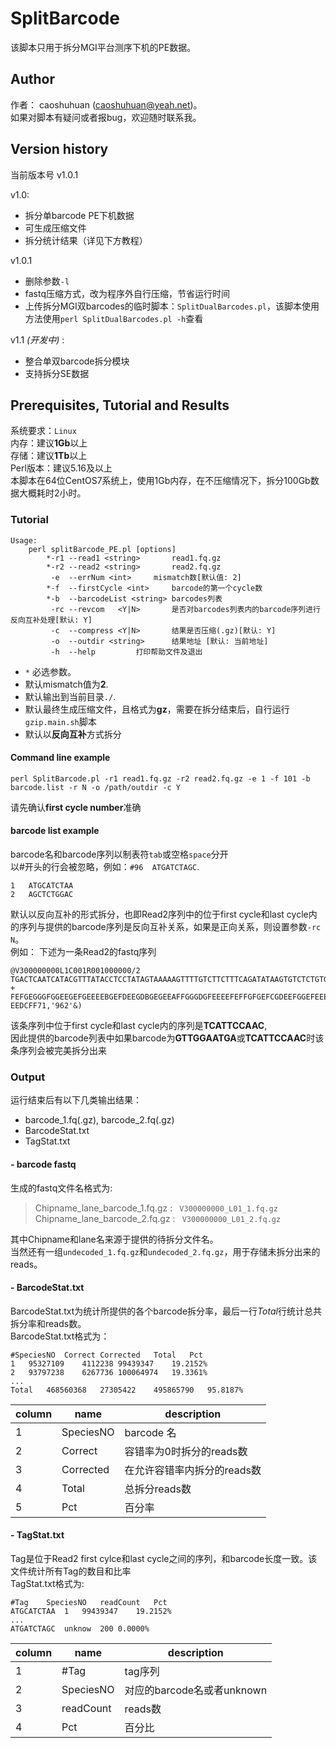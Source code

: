# SplitBarcode
该脚本只用于拆分MGI平台测序下机的PE数据。  
## Author
作者： caoshuhuan (caoshuhuan@yeah.net)。  
如果对脚本有疑问或者报bug，欢迎随时联系我。  
## Version history
当前版本号 v1.0.1  

v1.0:  
 - 拆分单barcode PE下机数据  
 - 可生成压缩文件  
 - 拆分统计结果（详见下方教程） 

v1.0.1 
 - 删除参数`-l` 
 - fastq压缩方式，改为程序外自行压缩，节省运行时间 
 - 上传拆分MGI双barcodes的临时脚本：`SplitDualBarcodes.pl`，该脚本使用方法使用`perl SplitDualBarcodes.pl -h`查看 

v1.1 *(开发中)* :  
 - 整合单双barcode拆分模块 
 - 支持拆分SE数据 
## Prerequisites, Tutorial and Results
系统要求：`Linux`  
内存：建议**1Gb**以上  
存储：建议**1Tb**以上  
Perl版本：建议5.16及以上  
本脚本在64位CentOS7系统上，使用1Gb内存，在不压缩情况下，拆分100Gb数据大概耗时2小时。  

###  Tutorial
```
Usage:
	perl splitBarcode_PE.pl [options]
		*-r1 --read1 <string>		read1.fq.gz
		*-r2 --read2 <string>		read2.fq.gz
		 -e  --errNum <int>		mismatch数[默认值: 2]
		*-f  --firstCycle <int>		barcode的第一个cycle数
		*-b  --barcodeList <string>	barcodes列表
		 -rc --revcom	<Y|N>		是否对barcodes列表内的barcode序列进行反向互补处理[默认: Y]
		 -c  --compress <Y|N>		结果是否压缩(.gz)[默认: Y]
		 -o  --outdir <string>		结果地址 [默认: 当前地址]
		 -h  --help			打印帮助文件及退出
```
- `*` 必选参数。
- 默认mismatch值为**2**.
- 默认输出到当前目录`./`.
- 默认最终生成压缩文件，且格式为**gz**，需要在拆分结束后，自行运行`gzip.main.sh`脚本 
- 默认以**反向互补**方式拆分
#### Command line example 
```
perl SplitBarcode.pl -r1 read1.fq.gz -r2 read2.fq.gz -e 1 -f 101 -b barcode.list -r N -o /path/outdir -c Y
```
请先确认**first cycle number**准确  
 
#### barcode list example
barcode名和barcode序列以制表符`tab`或空格`space`分开  
以#开头的行会被忽略，例如：`#96	ATGATCTAGC`.  
```
1	ATGCATCTAA
2	AGCTCTGGAC
```
默认以反向互补的形式拆分，也即Read2序列中的位于first cycle和last cycle内的序列与提供的barcode序列是反向互补关系，如果是正向关系，则设置参数`-rc N`。  
例如：
下述为一条Read2的fastq序列  

```
@V300000000L1C001R001000000/2
TGACTCAATCATACGTTTATACCTCCTATAGTAAAAAGTTTTGTCTTCTTTCAGATATAAGTGTCTCTGTGATGCAGGCTGGGTTGGCATCAACTGTGAATCATTCCAAC
+
FEFGEGGGFGGEEGEFGEEEEBGEFDEEGDBGEGEEAFFGGGDGFEEEEFEFFGFGEFCGDEEFGGEFEEECGBEDEGFFDFFEFEGDGGFFE?EEDCFF71,'962'&)
``` 
该条序列中位于first cycle和last cycle内的序列是**TCATTCCAAC**,  
因此提供的barcode列表中如果barcode为**GTTGGAATGA**或**TCATTCCAAC**时该条序列会被完美拆分出来  

### Output 
运行结束后有以下几类输出结果： 
- barcode_1.fq(.gz), barcode_2.fq(.gz)
- BarcodeStat.txt
- TagStat.txt

#### - barcode fastq
生成的fastq文件名格式为:

> Chipname_lane_barcode_1.fq.gz : ` V300000000_L01_1.fq.gz`  
> Chipname_lane_barcode_2.fq.gz : ` V300000000_L01_2.fq.gz`  

其中Chipname和lane名来源于提供的待拆分文件名。  
当然还有一组`undecoded_1.fq.gz`和`undecoded_2.fq.gz`，用于存储未拆分出来的reads。  

#### - BarcodeStat.txt
BarcodeStat.txt为统计所提供的各个barcode拆分率，最后一行*Total*行统计总共拆分率和reads数。  
BarcodeStat.txt格式为：  
``` 
#SpeciesNO	Correct	Corrected	Total	Pct
1	95327109	4112238	99439347	19.2152%
2	93797238	6267736	100064974	19.3361%
...
Total	468560368	27305422	495865790	95.8187%
```
|column|name|description|
|--| -------- | --------|
|1|SpeciesNO |barcode 名 |
|2|Correct       |容错率为0时拆分的reads数 | 
|3|Corrected |在允许容错率内拆分的reads数|
|4|Total |总拆分reads数 |
|5|Pct|百分率|
#### - TagStat.txt
Tag是位于Read2 first cylce和last cycle之间的序列，和barcode长度一致。该文件统计所有Tag的数目和比率   
TagStat.txt格式为: 
```
#Tag	SpeciesNO	readCount	Pct
ATGCATCTAA	1	99439347	19.2152%
...
ATGATCTAGC	unknow	200	0.0000%
```
|column|name|description|
|--| -------- | --------|
|1|#Tag|tag序列|
|2|SpeciesNO|对应的barcode名或者unknown|
|3|readCount|reads数|
|4|Pct|百分比|